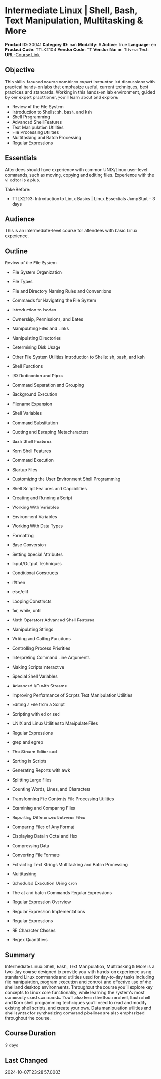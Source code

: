 # Intermediate Linux | Shell, Bash, Text Manipulation, Multitasking & More

**Product ID**: 30041
**Category ID**: nan
**Modality**: 6
**Active**: True
**Language**: en
**Product Code**: TTLX2104
**Vendor Code**: TT
**Vendor Name**: Trivera Tech
**URL**: [Course Link](https://www.fastlaneus.com/course/triveratech-ttlx2104)

## Objective
This skills-focused course combines expert instructor-led discussions with practical hands-on labs that emphasize useful, current techniques, best practices and standards. Working in this hands-on lab environment, guided by our expert practitioner, you’ll learn about and explore: 


- Review of the File System
- Introduction to Shells: sh, bash, and ksh
- Shell Programming
- Advanced Shell Features
- Text Manipulation Utilities
- File Processing Utilities
- Multitasking and Batch Processing
- Regular Expressions

## Essentials
Attendees should have experience with common UNIX/Linux user-level commands, such as moving, copying and editing files. Experience with the vi editor is a plus.

Take Before:


- TTLX2103: Introduction to Linux Basics | Linux Essentials JumpStart – 3 days

## Audience
This is an intermediate-level course for attendees with basic Linux experience.

## Outline
Review of the File System


- File System Organization
- File Types
- File and Directory Naming Rules and Conventions
- Commands for Navigating the File System
- Introduction to Inodes
- Ownership, Permissions, and Dates
- Manipulating Files and Links
- Manipulating Directories
- Determining Disk Usage
- Other File System Utilities
Introduction to Shells: sh, bash, and ksh


- Shell Functions
- I/O Redirection and Pipes
- Command Separation and Grouping
- Background Execution
- Filename Expansion
- Shell Variables
- Command Substitution
- Quoting and Escaping Metacharacters
- Bash Shell Features
- Korn Shell Features
- Command Execution
- Startup Files
- Customizing the User Environment
Shell Programming


- Shell Script Features and Capabilities
- Creating and Running a Script
- Working With Variables
- Environment Variables
- Working With Data Types
- Formatting
- Base Conversion
- Setting Special Attributes
- Input/Output Techniques
- Conditional Constructs
- if/then
- else/elif
- Looping Constructs
- for, while, until
- Math Operators
Advanced Shell Features


- Manipulating Strings
- Writing and Calling Functions
- Controlling Process Priorities
- Interpreting Command Line Arguments
- Making Scripts Interactive
- Special Shell Variables
- Advanced I/O with Streams
- Improving Performance of Scripts
Text Manipulation Utilities


- Editing a File from a Script
- Scripting with ed or sed
- UNIX and Linux Utilities to Manipulate Files
- Regular Expressions
- grep and egrep
- The Stream Editor sed
- Sorting in Scripts
- Generating Reports with awk
- Splitting Large Files
- Counting Words, Lines, and Characters
- Transforming File Contents
File Processing Utilities


- Examining and Comparing Files
- Reporting Differences Between Files
- Comparing Files of Any Format
- Displaying Data in Octal and Hex
- Compressing Data
- Converting File Formats
- Extracting Text Strings
Multitasking and Batch Processing


- Multitasking
- Scheduled Execution Using cron
- The at and batch Commands
Regular Expressions


- Regular Expression Overview
- Regular Expression Implementations
- Regular Expressions
- RE Character Classes
- Regex Quantifiers

## Summary
Intermediate Linux: Shell, Bash, Text Manipulation, Multitasking & More is a two-day course designed to provide you with hands-on experience using standard Linux commands and utilities used for day-to-day tasks including file manipulation, program execution and control, and effective use of the shell and desktop environments.  Throughout the course you’ll explore key concepts to Linux core functionality, while learning the system's most commonly used commands.  You’ll also learn the Bourne shell, Bash shell and Korn shell programming techniques you’ll need to read and modify existing shell scripts, and create your own.  Data manipulation utilities and shell syntax for synthesizing command pipelines are also emphasized throughout the course.

## Course Duration
3 days

## Last Changed
2024-10-07T23:28:57.000Z
